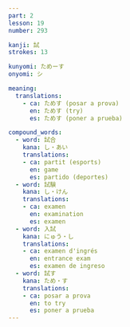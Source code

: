 ```yaml
---
part: 2
lesson: 19
number: 293

kanji: 試
strokes: 13

kunyomi: ためーす
onyomi: シ

meaning:
  translations:
    - ca: ためす (posar a prova)
      en: ためす (try)
      es: ためす (poner a prueba)

compound_words:
  - word: 試合
    kana: し・あい
    translations:
    - ca: partit (esports)
      en: game
      es: partido (deportes)
  - word: 試験
    kana: し・けん
    translations:
    - ca: examen
      en: examination
      es: examen
  - word: 入試
    kana: にゅう・し
    translations:
    - ca: examen d'ingrés
      en: entrance exam
      es: examen de ingreso
  - word: 試す
    kana: ため・す
    translations:
    - ca: posar a prova
      en: to try
      es: poner a prueba
---
```

